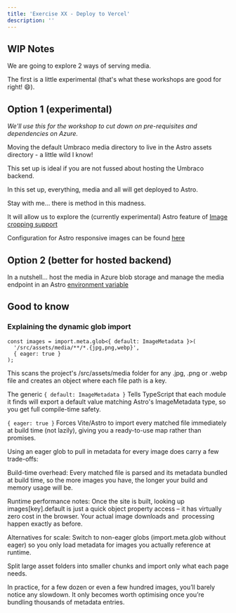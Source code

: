 ```yaml
---
title: 'Exercise XX - Deploy to Vercel'
description: ''
---
```


## WIP Notes

We are going to explore 2 ways of serving media.

The first is a little experimental (that's what these workshops are good for right! 😄).

## Option 1 (experimental)

_We'll use this for the workshop to cut down on pre-requisites and dependencies on Azure._

Moving the default Umbraco media directory to live in the Astro assets directory - a little wild I know!

This set up is ideal if you are not fussed about hosting the Umbraco backend.

In this set up, everything, media and all will get deployed to Astro.

Stay with me... there is method in this madness.

It will allow us to explore the (currently experimental) Astro feature of [Image cropping support](https://astro.build/blog/astro-5/#experimental-image-cropping-support)

Configuration for Astro responsive images can be found [here](https://docs.astro.build/en/reference/experimental-flags/responsive-images/)

## Option 2 (better for hosted backend)

In a nutshell... host the media in Azure blob storage and manage the media endpoint in an Astro [environment variable](https://docs.astro.build/en/guides/environment-variables/)

## Good to know

### Explaining the dynamic glob import

```
const images = import.meta.glob<{ default: ImageMetadata }>(
  '/src/assets/media/**/*.{jpg,png,webp}',
  { eager: true }
);
```

This scans the project's /src/assets/media folder for any .jpg, .png or .webp file and creates an object where each file path is a key.

The generic `{ default: ImageMetadata }` Tells TypeScript that each module it finds will export a default value matching Astro's ImageMetadata type, so you get full compile-time safety.

`{ eager: true }` Forces Vite/Astro to import every matched file immediately at build time (not lazily), giving you a ready-to-use map rather than promises.

Using an eager glob to pull in metadata for every image does carry a few trade-offs:

Build-time overhead:
Every matched file is parsed and its metadata bundled at build time, so the more images you have, the longer your build and memory usage will be.

Runtime performance notes:
Once the site is built, looking up images[key].default is just a quick object property access – it has virtually zero cost in the browser. Your actual image downloads and <Image> processing happen exactly as before.

Alternatives for scale:
Switch to non-eager globs (import.meta.glob without eager) so you only load metadata for images you actually reference at runtime.

Split large asset folders into smaller chunks and import only what each page needs.

In practice, for a few dozen or even a few hundred images, you’ll barely notice any slowdown. It only becomes worth optimising once you’re bundling thousands of metadata entries.
